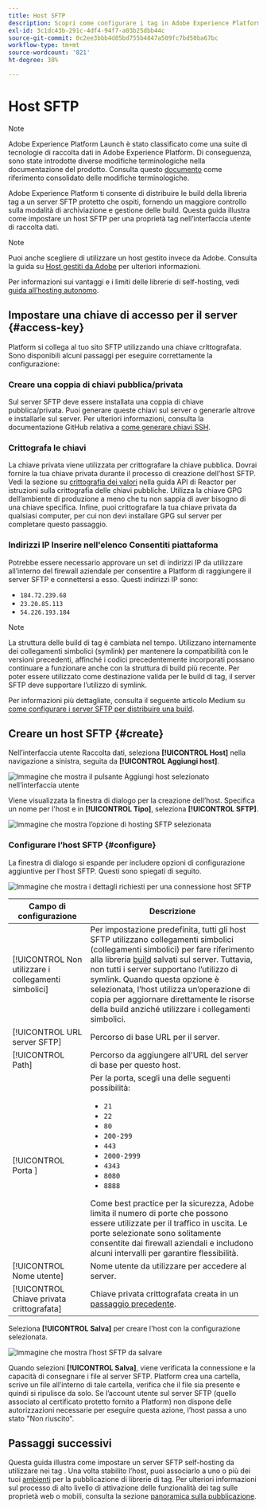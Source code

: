 ```yaml
---
title: Host SFTP
description: Scopri come configurare i tag in Adobe Experience Platform per distribuire le build della libreria a un server SFTP protetto e con hosting autonomo.
exl-id: 3c1dc43b-291c-4df4-94f7-a03b25dbb44c
source-git-commit: 0c2ee3bbb4d85bd755b4847a509fc7bd50ba67bc
workflow-type: tm+mt
source-wordcount: '821'
ht-degree: 38%

---
```


# Host SFTP

>[!NOTE]
>
>Adobe Experience Platform Launch è stato classificato come una suite di tecnologie di raccolta dati in Adobe Experience Platform. Di conseguenza, sono state introdotte diverse modifiche terminologiche nella documentazione del prodotto. Consulta questo [documento](../../../term-updates.md) come riferimento consolidato delle modifiche terminologiche.

Adobe Experience Platform ti consente di distribuire le build della libreria tag a un server SFTP protetto che ospiti, fornendo un maggiore controllo sulla modalità di archiviazione e gestione delle build. Questa guida illustra come impostare un host SFTP per una proprietà tag nell’interfaccia utente di raccolta dati.

>[!NOTE]
>
>Puoi anche scegliere di utilizzare un host gestito invece da Adobe. Consulta la guida su [Host gestiti da Adobe](./managed-by-adobe-host.md) per ulteriori informazioni.
>
>Per informazioni sui vantaggi e i limiti delle librerie di self-hosting, vedi [guida all’hosting autonomo](./self-hosting-libraries.md).

## Impostare una chiave di accesso per il server {#access-key}

Platform si collega al tuo sito SFTP utilizzando una chiave crittografata. Sono disponibili alcuni passaggi per eseguire correttamente la configurazione:

### Creare una coppia di chiavi pubblica/privata

Sul server SFTP deve essere installata una coppia di chiave pubblica/privata. Puoi generare queste chiavi sul server o generarle altrove e installarle sul server. Per ulteriori informazioni, consulta la documentazione GitHub relativa a [come generare chiavi SSH](https://help.github.com/articles/generating-a-new-ssh-key-and-adding-it-to-the-ssh-agent/#generating-a-new-ssh-key).

### Crittografa le chiavi

La chiave privata viene utilizzata per crittografare la chiave pubblica. Dovrai fornire la tua chiave privata durante il processo di creazione dell’host SFTP. Vedi la sezione su [crittografia dei valori](../../../api/guides/encrypting-values.md) nella guida API di Reactor per istruzioni sulla crittografia delle chiavi pubbliche. Utilizza la chiave GPG dell’ambiente di produzione a meno che tu non sappia di aver bisogno di una chiave specifica. Infine, puoi crittografare la tua chiave privata da qualsiasi computer, per cui non devi installare GPG sul server per completare questo passaggio.

### Indirizzi IP Inserire nell&#39;elenco Consentiti piattaforma

Potrebbe essere necessario approvare un set di indirizzi IP da utilizzare all’interno del firewall aziendale per consentire a Platform di raggiungere il server SFTP e connettersi a esso. Questi indirizzi IP sono:

* `184.72.239.68`
* `23.20.85.113`
* `54.226.193.184`

>[!NOTE]
>
>La struttura delle build di tag è cambiata nel tempo. Utilizzano internamente dei collegamenti simbolici (symlink) per mantenere la compatibilità con le versioni precedenti, affinché i codici precedentemente incorporati possano continuare a funzionare anche con la struttura di build più recente. Per poter essere utilizzato come destinazione valida per le build di tag, il server SFTP deve supportare l’utilizzo di symlink.

Per informazioni più dettagliate, consulta il seguente articolo Medium su [come configurare i server SFTP per distribuire una build](https://medium.com/launch-by-adobe/configuring-an-sftp-server-for-use-with-adobe-launch-bc626027e5a6).

## Creare un host SFTP {#create}

Nell’interfaccia utente Raccolta dati, seleziona **[!UICONTROL Host]** nella navigazione a sinistra, seguita da **[!UICONTROL Aggiungi host]**.

![Immagine che mostra il pulsante Aggiungi host selezionato nell’interfaccia utente](../../../images/ui/publishing/sftp-hosts/add-host-button.png)

Viene visualizzata la finestra di dialogo per la creazione dell’host. Specifica un nome per l&#39;host e in **[!UICONTROL Tipo]**, seleziona **[!UICONTROL SFTP]**.

![Immagine che mostra l’opzione di hosting SFTP selezionata](../../../images/ui/publishing/sftp-hosts/select-sftp.png)

### Configurare l’host SFTP {#configure}

La finestra di dialogo si espande per includere opzioni di configurazione aggiuntive per l&#39;host SFTP. Questi sono spiegati di seguito.

![Immagine che mostra i dettagli richiesti per una connessione host SFTP](../../../images/ui/publishing/sftp-hosts/host-details.png)

| Campo di configurazione | Descrizione |
| --- | --- |
| [!UICONTROL Non utilizzare i collegamenti simbolici] | Per impostazione predefinita, tutti gli host SFTP utilizzano collegamenti simbolici (collegamenti simbolici) per fare riferimento alla libreria [build](../builds.md) salvati sul server. Tuttavia, non tutti i server supportano l’utilizzo di symlink. Quando questa opzione è selezionata, l’host utilizza un’operazione di copia per aggiornare direttamente le risorse della build anziché utilizzare i collegamenti simbolici. |
| [!UICONTROL URL server SFTP] | Percorso di base URL per il server. |
| [!UICONTROL Path] | Percorso da aggiungere all&#39;URL del server di base per questo host. |
| [!UICONTROL Porta ] | Per la porta, scegli una delle seguenti possibilità:<ul><li>`21`</li><li>`22`</li><li>`80`</li><li>`200-299`</li><li>`443`</li><li>`2000-2999`</li><li>`4343`</li><li>`8080`</li><li>`8888`</li></ul>Come best practice per la sicurezza, Adobe limita il numero di porte che possono essere utilizzate per il traffico in uscita. Le porte selezionate sono solitamente consentite dai firewall aziendali e includono alcuni intervalli per garantire flessibilità. |
| [!UICONTROL Nome utente] | Nome utente da utilizzare per accedere al server. |
| [!UICONTROL Chiave privata crittografata] | Chiave privata crittografata creata in un [passaggio precedente](#access-key). |

Seleziona **[!UICONTROL Salva]** per creare l&#39;host con la configurazione selezionata.

![Immagine che mostra l’host SFTP da salvare](../../../images/ui/publishing/sftp-hosts/save-host.png)

Quando selezioni **[!UICONTROL Salva]**, viene verificata la connessione e la capacità di consegnare i file al server SFTP. Platform crea una cartella, scrive un file all’interno di tale cartella, verifica che il file sia presente e quindi si ripulisce da solo. Se l’account utente sul server SFTP (quello associato al certificato protetto fornito a Platform) non dispone delle autorizzazioni necessarie per eseguire questa azione, l’host passa a uno stato &quot;Non riuscito&quot;.

## Passaggi successivi

Questa guida illustra come impostare un server SFTP self-hosting da utilizzare nei tag . Una volta stabilito l’host, puoi associarlo a uno o più dei tuoi [ambienti](../environments.md) per la pubblicazione di librerie di tag. Per ulteriori informazioni sul processo di alto livello di attivazione delle funzionalità dei tag sulle proprietà web o mobili, consulta la sezione [panoramica sulla pubblicazione](../overview.md).

